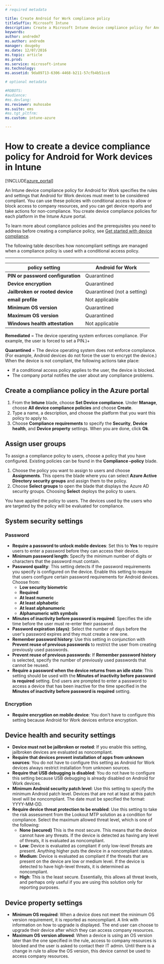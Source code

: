 ```yaml
---
# required metadata

title: Create Android for Work compliance policy
titleSuffix: Microsoft Intune
description: Create a Microsoft Intune device compliance policy for Android devices so you can specify requirements that a device must meet to be compliant.
keywords:
author: andredm7
ms.author: andredm
manager: dougeby
ms.date: 12/07/2016
ms.topic: article
ms.prod:
ms.service: microsoft-intune
ms.technology:
ms.assetid: 9da89713-6306-4468-b211-57cfb4b51cc6

# optional metadata

#ROBOTS:
#audience:
#ms.devlang:
ms.reviewer: muhosabe
ms.suite: ems
#ms.tgt_pltfrm:
ms.custom: intune-azure

---
```


# How to create a device compliance policy for Android for Work devices in Intune


[!INCLUDE[azure_portal](./includes/azure_portal.md)]

An Intune device compliance policy for Android for Work specifies the rules and settings that Android for Work devices must meet to be considered compliant. You can use these policies with conditional access to allow or block access to company resources, and you can get device reports and take actions for non-compliance. You create device compliance policies for each platform in the Intune Azure portal.

To learn more about compliance policies and the prerequisites you need to address before creating a compliance policy, see [Get started with device compliance](device-compliance-get-started.md).

The following table describes how noncompliant settings are managed when a compliance policy is used with a conditional access policy.

--------------------------

|**policy setting**| **Android for Work** |
| --- | --- |
| **PIN or password configuration** |  Quarantined |
| **Device encryption** |  Quarantined |
| **Jailbroken or rooted device** | Quarantined (not a setting) |
| **email profile** | Not applicable |
| **Minimum OS version** | Quarantined |
| **Maximum OS version** | Quarantined |
| **Windows health attestation** |Not applicable |

**Remediated** = The device operating system enforces compliance. (For example, the user is forced to set a PIN.)+

**Quarantined** = The device operating system does not enforce compliance. (For example, Android devices do not force the user to encrypt the device.) When the device is not compliant, the following actions take place:

- If a conditional access policy applies to the user, the device is blocked.
- The company portal notifies the user about any compliance problems.

## Create a compliance policy in the Azure portal

1. From the **Intune** blade, choose **Set Device compliance**. Under **Manage**, choose **All device compliance policies** and choose **Create**.
2. Type a name, a description, and choose the platform that you want this policy to apply to.
3. Choose **Compliance requirements** to specify the **Security**, **Device health**, and **Device property** settings. When you are done, click **Ok**.

<!--- 4. Choose **Actions for noncompliance** to say what actions should happen when a device is determined as noncompliant with this policy.
5. In the **Actions for noncompliance** blade, choose **Add** to create a new action.  The action parameters blade allows you to specify the action, email recipients that should receive the notification in addition to the user of the device, and the content of the notification that you want to send.
6. The message template option allows you to create several custom emails depending on when the action is set to take. For example, you can create a message for notifications that are sent for the first time and a different message for final warning before access is blocked. The custom messages that you create can be used for all your device compliance policy.
7. Specify the **Grace period** which determines when that action to take place.  For example, you may want to send a notification as soon as the device is evaluated as noncompliant, but allow some time before enforcing the conditional access policy to block access to company resources like SharePoint online.
8. Choose **Add** to finish creating the action.
9. You can create multiple actions and the sequence in which they should occur. Choose **Ok** when you are finished creating all the actions.--->

## Assign user groups

To assign a compliance policy to users, choose a policy that you have configured. Existing policies can be found in the **Compliance –policy** blade.

1. Choose the policy you want to assign to users and choose **Assignments**. This opens the blade where you can select **Azure Active Directory security groups** and assign them to the policy.
2. Choose **Select groups** to open the blade that displays the Azure AD security groups.  Choosing **Select**  deploys the policy to users.

You have applied the policy to users.  The devices used by the users who are targeted by the policy will be evaluated for compliance.

<!--- ##  Compliance policy settings--->

## System security settings

### Password

- **Require a password to unlock mobile devices**: Set this to **Yes** to require users to enter a password before they can access their device.
- **Minimum password length**: Specify the minimum number of digits or characters that the password must contain.
- **Password quality**: This setting detects if the password requirements you specify is configured on the device. Enable this setting to require that users configure certain password requirements for Android devices. Choose from:
  - **Low security biometric**
  - **Required**
  - **At least numeric**
  - **At least alphabetic**
  - **At least alphanumeric**
  - **Alphanumeric with symbols**
- **Minutes of inactivity before password is required**: Specifies the idle time before the user must re-enter their password.
- **Password expiration (days)**: Select the number of days before the user&#39;s password expires and they must create a new one.
- **Remember password history**: Use this setting in conjunction with **Prevent reuse of previous passwords** to restrict the user from creating previously used passwords.
- **Prevent reuse of previous passwords**: If **Remember password history** is selected, specify the number of previously used passwords that cannot be reused.
- **Require a password when the device returns from an idle state**: This setting should be used with the **Minutes of inactivity before password is required** setting. End users are prompted to enter a password to access a device that has been inactive for the time specified in the **Minutes of inactivity before password is required** setting.


### Encryption

- **Require encryption on mobile device**: You don't have to configure this setting because Android for Work devices enforce encryption.


## Device health and security settings

- **Device must not be jailbroken or rooted**: If you enable this setting, jailbroken devices are evaluated as noncompliant.
- **Require that devices prevent installation of apps from unknown sources**: You do not have to configure this setting as Android for Work devices always restrict installation from unknown sources.
- **Require that USB debugging is disabled**: You do not have to configure this setting because USB debugging is already disabled on Android for Work devices.
- **Minimum Android security patch level**: Use this setting to specify the minimum Android patch level. Devices that are not at least at this patch level will be noncompliant. The date must be specified the format: YYYY-MM-DD.
- **Require device threat protection to be enabled**: Use this setting to take the risk assessment from the Lookout MTP solution as a condition for compliance. Select the maximum allowed threat level, which is one of the following:
  - **None (secured)** This is the most secure. This means that the device cannot have any threats. If the device is detected as having any level of threats, it is evaluated as noncompliant.
  - **Low**: Device is evaluated as compliant if only low-level threats are present. Anything higher puts the device in a noncompliant status.
  - **Medium**: Device is evaluated as compliant if the threats that are present on the device are low or medium level. If the device is detected to have high-level threats, it is determined as noncompliant.
  - **High**: This is the least secure. Essentially, this allows all threat levels, and perhaps only useful if you are using this solution only for reporting purposes.

## Device property settings

- **Minimum OS required**: When a device does not meet the minimum OS version requirement, it is reported as noncompliant. A link with information on how to upgrade is displayed. The end user can choose to upgrade their device after which they can access company resources.
- **Maximum OS version allowed**: When a device is using an OS version later than the one specified in the rule, access to company resources is blocked and the user is asked to contact their IT admin. Until there is a change in rule to allow the OS version, this device cannot be used to access company resources.

<!--- ## Next steps

[How to monitor device compliance](device-compliance-monitor.md)--->
